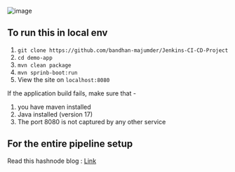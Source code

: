 ![image](https://github.com/user-attachments/assets/4dd4058c-0e28-4d13-b70f-01c7c872a256)
## To run this in local env
1. `git clone https://github.com/bandhan-majumder/Jenkins-CI-CD-Project`
2. `cd demo-app`
3. `mvn clean package`
4. `mvn sprinb-boot:run`
5. View the site on `localhost:8080`

If the application build fails, make sure that -
1. you have maven installed
2. Java installed (version 17)
3. The port 8080 is not captured by any other service

## For the entire pipeline setup
Read this hashnode blog : [Link](https://bandhanmajumder.hashnode.dev/jenkins-pipeline-an-end-to-end-project)



